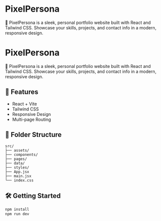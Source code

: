 # PixelPersona
🎨 PixelPersona is a sleek, personal portfolio website built with React and Tailwind CSS. Showcase your skills, projects, and contact info in a modern, responsive design.

# PixelPersona

🎨 PixelPersona is a sleek, personal portfolio website built with React and Tailwind CSS. Showcase your skills, projects, and contact info in a modern, responsive design.

## 🚀 Features
- React + Vite
- Tailwind CSS
- Responsive Design
- Multi-page Routing

## 📁 Folder Structure
```
src/
├── assets/
├── components/
├── pages/
├── data/
├── styles/
├── App.jsx
├── main.jsx
└── index.css
```

## 🛠️ Getting Started
```bash
npm install
npm run dev
```

